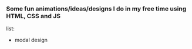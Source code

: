 ### Some fun animations/ideas/designs I do in my free time using HTML, CSS and JS
list: 
* modal design
